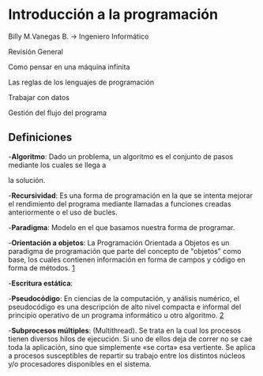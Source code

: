 # Introducción a la programación

Billy M.Vanegas B. -> Ingeniero Informático

Revisión General

Como pensar en una máquina infinita 

Las reglas de los lenguajes de programación

Trabajar con datos

Gestión del flujo del programa

## Definiciones

-**Algoritmo**: Dado un problema, un algoritmo es el conjunto de pasos mediante los cuales se llega a          

la solución.

-**Recursividad**: Es una forma de programación en la que se intenta mejorar el rendimiento del programa mediante llamadas a funciones creadas anteriormente o el uso de bucles.

-**Paradigma**: Modelo en el que basamos nuestra forma de programar.

-**Orientación a objetos**: La Programación Orientada a Objetos es un paradigma de programación que parte del concepto de "objetos" como base, los cuales contienen información en forma de campos y código en forma de métodos. [1]

-**Escritura estática**:

-**Pseudocódigo**: En ciencias de la computación, y análisis numérico, el pseudocódigo​ es una descripción de alto nivel compacta e informal​ del principio operativo de un programa informático u otro algoritmo. [2]

-**Subprocesos múltiples**: (Multithread). Se trata en la cual los procesos tienen diversos hilos de ejecución. Si uno de ellos deja de correr no se cae toda la aplicación, sino que simplemente «se corta» esa vertiente. Se aplica a procesos susceptibles de repartir su trabajo entre los distintos núcleos y/o procesadores disponibles en el sistema.

[1]:https://es.wikipedia.org/wiki/Programaci%C3%B3n_orientada_a_objetos
[2]:https://es.wikipedia.org/wiki/Pseudoc%C3%B3digo
[3]:https://www.glosarioit.com/Multihilo
